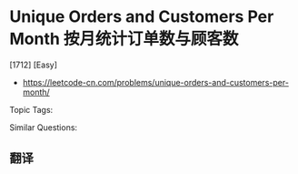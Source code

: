 # Unique Orders and Customers Per Month 按月统计订单数与顾客数

[1712] [Easy]

- https://leetcode-cn.com/problems/unique-orders-and-customers-per-month/

Topic Tags:

Similar Questions:

## 翻译
